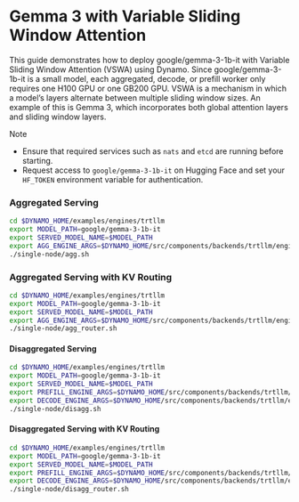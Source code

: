 <!--
SPDX-FileCopyrightText: Copyright (c) 2025 NVIDIA CORPORATION & AFFILIATES. All rights reserved.
SPDX-License-Identifier: Apache-2.0

Licensed under the Apache License, Version 2.0 (the "License");
you may not use this file except in compliance with the License.
You may obtain a copy of the License at

http://www.apache.org/licenses/LICENSE-2.0

Unless required by applicable law or agreed to in writing, software
distributed under the License is distributed on an "AS IS" BASIS,
WITHOUT WARRANTIES OR CONDITIONS OF ANY KIND, either express or implied.
See the License for the specific language governing permissions and
limitations under the License.
-->

# Gemma 3 with Variable Sliding Window Attention

This guide demonstrates how to deploy google/gemma-3-1b-it with Variable Sliding Window Attention (VSWA) using Dynamo. Since google/gemma-3-1b-it is a small model, each aggregated, decode, or prefill worker only requires one H100 GPU or one GB200 GPU.
VSWA is a mechanism in which a model’s layers alternate between multiple sliding window sizes. An example of this is Gemma 3, which incorporates both global attention layers and sliding window layers.

> [!Note]
> - Ensure that required services such as `nats` and `etcd` are running before starting.
> - Request access to `google/gemma-3-1b-it` on Hugging Face and set your `HF_TOKEN` environment variable for authentication.

### Aggregated Serving
```bash
cd $DYNAMO_HOME/examples/engines/trtllm
export MODEL_PATH=google/gemma-3-1b-it
export SERVED_MODEL_NAME=$MODEL_PATH
export AGG_ENGINE_ARGS=$DYNAMO_HOME/src/components/backends/trtllm/engine_configs/gemma3/vswa_agg.yaml
./single-node/agg.sh
```

### Aggregated Serving with KV Routing
```bash
cd $DYNAMO_HOME/examples/engines/trtllm
export MODEL_PATH=google/gemma-3-1b-it
export SERVED_MODEL_NAME=$MODEL_PATH
export AGG_ENGINE_ARGS=$DYNAMO_HOME/src/components/backends/trtllm/engine_configs/gemma3/vswa_agg.yaml
./single-node/agg_router.sh
```

#### Disaggregated Serving
```bash
cd $DYNAMO_HOME/examples/engines/trtllm
export MODEL_PATH=google/gemma-3-1b-it
export SERVED_MODEL_NAME=$MODEL_PATH
export PREFILL_ENGINE_ARGS=$DYNAMO_HOME/src/components/backends/trtllm/engine_configs/gemma3/vswa_prefill.yaml
export DECODE_ENGINE_ARGS=$DYNAMO_HOME/src/components/backends/trtllm/engine_configs/gemma3/vswa_decode.yaml
./single-node/disagg.sh
```

#### Disaggregated Serving with KV Routing
```bash
cd $DYNAMO_HOME/examples/engines/trtllm
export MODEL_PATH=google/gemma-3-1b-it
export SERVED_MODEL_NAME=$MODEL_PATH
export PREFILL_ENGINE_ARGS=$DYNAMO_HOME/src/components/backends/trtllm/engine_configs/gemma3/vswa_prefill.yaml
export DECODE_ENGINE_ARGS=$DYNAMO_HOME/src/components/backends/trtllm/engine_configs/gemma3/vswa_decode.yaml
./single-node/disagg_router.sh
```
